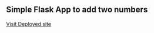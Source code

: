 <b><h2>Simple Flask App to add two numbers</b></h2>
<a href="[https://github.com/dark-horiznz/flask](https://flask-2x21.onrender.com)">Visit Deployed site</a>

